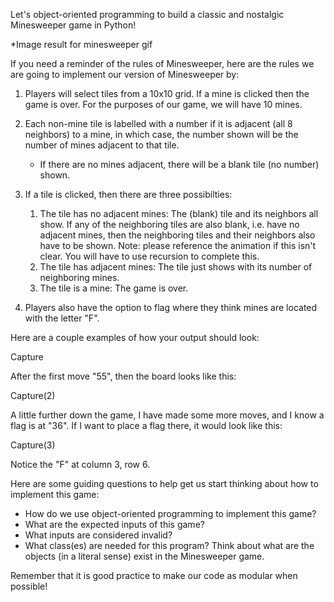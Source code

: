 Let's object-oriented programming to build a classic and nostalgic Minesweeper game in Python!

*Image result for minesweeper gif

If you need a reminder of the rules of Minesweeper, here are the rules we are going to implement our version of Minesweeper by:

1) Players will select tiles from a 10x10 grid. If a mine is clicked then the game is over. For the purposes of our game, we will have 10 mines.

2) Each non-mine tile is labelled with a number if it is adjacent (all 8 neighbors) to a mine, in which case, the number shown will be the number of mines adjacent to that tile.
    - If there are no mines adjacent, there will be a blank tile (no number) shown.

3) If a tile is clicked, then there are three possibilties:
    1. The tile has no adjacent mines: The (blank) tile and its neighbors all show. If any of the neighboring tiles are also blank, i.e. have no adjacent mines, then the neighboring tiles and their neighbors also have to be shown.
            Note: please reference the animation if this isn't clear. You will have to use recursion to complete this.
    2. The tile has adjacent mines: The tile just shows with its number of neighboring mines.
    3. The tile is a mine: The game is over.

4) Players also have the option to flag where they think mines are located with the letter "F".

Here are a couple examples of how your output should look:

Capture

After the first move "55", then the board looks like this:

Capture(2)

A little further down the game, I have made some more moves, and I know a flag is at "36". If I want to place a flag there, it would look like this:

Capture(3)

Notice the "F" at column 3, row 6.

Here are some guiding questions to help get us start thinking about how to implement this game:

- How do we use object-oriented programming to implement this game?
- What are the expected inputs of this game?
- What inputs are considered invalid?
- What class(es) are needed for this program? Think about what are the objects (in a literal sense) exist in the Minesweeper game.

Remember that it is good practice to make our code as modular when possible!